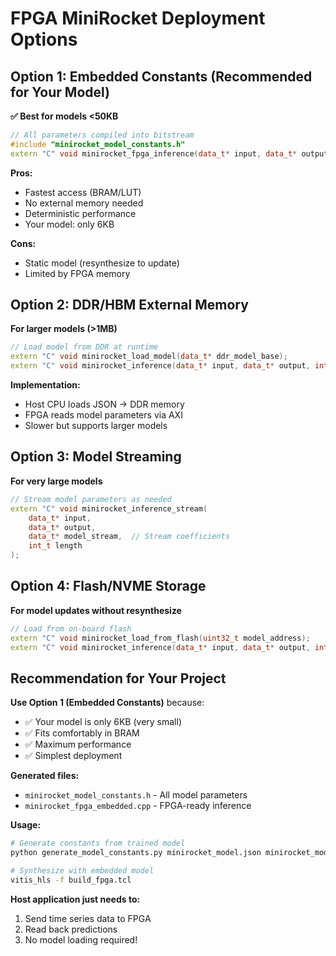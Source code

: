 # FPGA MiniRocket Deployment Options

## Option 1: Embedded Constants (Recommended for Your Model)
**✅ Best for models <50KB**

```cpp
// All parameters compiled into bitstream
#include "minirocket_model_constants.h"
extern "C" void minirocket_fpga_inference(data_t* input, data_t* output, int_t length);
```

**Pros:**
- Fastest access (BRAM/LUT)
- No external memory needed
- Deterministic performance
- Your model: only 6KB

**Cons:**
- Static model (resynthesize to update)
- Limited by FPGA memory

## Option 2: DDR/HBM External Memory
**For larger models (>1MB)**

```cpp
// Load model from DDR at runtime
extern "C" void minirocket_load_model(data_t* ddr_model_base);
extern "C" void minirocket_inference(data_t* input, data_t* output, int_t length);
```

**Implementation:**
- Host CPU loads JSON → DDR memory
- FPGA reads model parameters via AXI
- Slower but supports larger models

## Option 3: Model Streaming
**For very large models**

```cpp
// Stream model parameters as needed
extern "C" void minirocket_inference_stream(
    data_t* input, 
    data_t* output,
    data_t* model_stream,  // Stream coefficients
    int_t length
);
```

## Option 4: Flash/NVME Storage
**For model updates without resynthesize**

```cpp
// Load from on-board flash
extern "C" void minirocket_load_from_flash(uint32_t model_address);
extern "C" void minirocket_inference(data_t* input, data_t* output, int_t length);
```

## Recommendation for Your Project

**Use Option 1 (Embedded Constants)** because:
- ✅ Your model is only 6KB (very small)
- ✅ Fits comfortably in BRAM
- ✅ Maximum performance
- ✅ Simplest deployment

**Generated files:**
- `minirocket_model_constants.h` - All model parameters
- `minirocket_fpga_embedded.cpp` - FPGA-ready inference

**Usage:**
```bash
# Generate constants from trained model
python generate_model_constants.py minirocket_model.json minirocket_model_constants.h

# Synthesize with embedded model
vitis_hls -f build_fpga.tcl
```

**Host application just needs to:**
1. Send time series data to FPGA
2. Read back predictions
3. No model loading required!